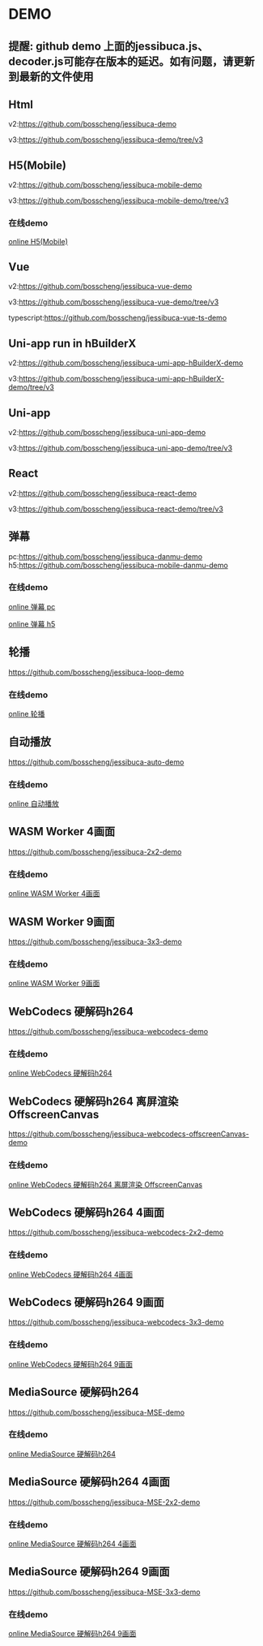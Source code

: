 # DEMO

## 提醒: github demo 上面的jessibuca.js、 decoder.js可能存在版本的延迟。如有问题，请更新到最新的文件使用

## Html

v2:https://github.com/bosscheng/jessibuca-demo

v3:https://github.com/bosscheng/jessibuca-demo/tree/v3

## H5(Mobile)

v2:https://github.com/bosscheng/jessibuca-mobile-demo

v3:https://github.com/bosscheng/jessibuca-mobile-demo/tree/v3

### 在线demo
[online H5(Mobile)](http://jessibuca.monibuca.com/mobile-demo.html)

## Vue

v2:https://github.com/bosscheng/jessibuca-vue-demo

v3:https://github.com/bosscheng/jessibuca-vue-demo/tree/v3

typescript:https://github.com/bosscheng/jessibuca-vue-ts-demo


## Uni-app run in hBuilderX

v2:https://github.com/bosscheng/jessibuca-umi-app-hBuilderX-demo

v3:https://github.com/bosscheng/jessibuca-umi-app-hBuilderX-demo/tree/v3


## Uni-app

v2:https://github.com/bosscheng/jessibuca-uni-app-demo

v3:https://github.com/bosscheng/jessibuca-uni-app-demo/tree/v3


## React

v2:https://github.com/bosscheng/jessibuca-react-demo

v3:https://github.com/bosscheng/jessibuca-react-demo/tree/v3


## 弹幕

pc:https://github.com/bosscheng/jessibuca-danmu-demo
h5:https://github.com/bosscheng/jessibuca-mobile-danmu-demo

### 在线demo
[online 弹幕 pc](http://jessibuca.monibuca.com/danmu-demo.html)

[online 弹幕 h5](http://jessibuca.monibuca.com/mobile-danmu-demo.html)


## 轮播
https://github.com/bosscheng/jessibuca-loop-demo

### 在线demo
[online 轮播](http://jessibuca.monibuca.com/loop-demo.html)

## 自动播放
https://github.com/bosscheng/jessibuca-auto-demo

### 在线demo
[online 自动播放](http://jessibuca.monibuca.com/auto-demo.html)

## WASM Worker 4画面
https://github.com/bosscheng/jessibuca-2x2-demo

### 在线demo
[online WASM Worker 4画面](http://jessibuca.monibuca.com/2x2-demo.html)

## WASM Worker 9画面
https://github.com/bosscheng/jessibuca-3x3-demo

### 在线demo
[online WASM Worker 9画面](http://jessibuca.monibuca.com/3x3-demo.html)

## WebCodecs 硬解码h264
https://github.com/bosscheng/jessibuca-webcodecs-demo

### 在线demo
[online WebCodecs 硬解码h264](http://jessibuca.monibuca.com/webcodecs-demo.html)

## WebCodecs 硬解码h264 离屏渲染 OffscreenCanvas
https://github.com/bosscheng/jessibuca-webcodecs-offscreenCanvas-demo

### 在线demo
[online WebCodecs 硬解码h264 离屏渲染 OffscreenCanvas](http://jessibuca.monibuca.com/webcodecs-offscreenCanvas-demo.html)

## WebCodecs 硬解码h264 4画面
https://github.com/bosscheng/jessibuca-webcodecs-2x2-demo

### 在线demo
[online WebCodecs 硬解码h264 4画面](http://jessibuca.monibuca.com/webcodecs-2x2-demo.html)

## WebCodecs 硬解码h264 9画面
https://github.com/bosscheng/jessibuca-webcodecs-3x3-demo

### 在线demo
[online WebCodecs 硬解码h264 9画面](http://jessibuca.monibuca.com/webcodecs-3x3-demo.html)

## MediaSource 硬解码h264
https://github.com/bosscheng/jessibuca-MSE-demo

### 在线demo
[online MediaSource 硬解码h264](http://jessibuca.monibuca.com/MSE-demo.html)

## MediaSource 硬解码h264 4画面
https://github.com/bosscheng/jessibuca-MSE-2x2-demo

### 在线demo
[online MediaSource 硬解码h264 4画面](http://jessibuca.monibuca.com/MSE-2x2-demo.html)

## MediaSource 硬解码h264 9画面
https://github.com/bosscheng/jessibuca-MSE-3x3-demo

### 在线demo
[online MediaSource 硬解码h264 9画面](http://jessibuca.monibuca.com/MSE-3x3-demo.html)
